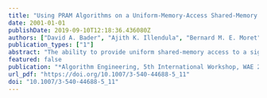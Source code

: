 ```yaml
---
title: "Using PRAM Algorithms on a Uniform-Memory-Access Shared-Memory Architecture"
date: 2001-01-01
publishDate: 2019-09-10T12:18:36.436080Z
authors: ["David A. Bader", "Ajith K. Illendula", "Bernard M. E. Moret", "Nina R. Weisse-Bernstein"]
publication_types: ["1"]
abstract: "The ability to provide uniform shared-memory access to a significant number of processors in a single SMP node brings us much closer to the ideal PRAM parallel computer. In this paper, we develop new techniques for designing a uniform shared-memory algorithm from a PRAM algorithm and present the results of an extensive experimental study demonstrating that the resulting programs scale nearly linearly across a significant range of processors (from 1 to 64) and across the entire range of instance sizes tested. This linear speedup with the number of processors is, to our knowledge, the first ever attained in practice for intricate combinatorial problems. The example we present in detail here is a graph decomposition algorithm that also requires the computation of a spanning tree; this problem is not only of interest in its own right, but is representative of a large class of irregular combinatorial problems that have simple and efficient sequential implementations and fast PRAM algorithms, but have no known efficient parallel implementations. Our results thus offer promise for bridging the gap between the theory and practice of shared-memory parallel algorithms. Supported in part by NSF CAREER 00-93039, NSF ITR 00-81404, NSF DEB 99-10123, and DOE CSRI-14968"
featured: false
publication: "*Algorithm Engineering, 5th International Workshop, WAE 2001 Aarhus, Denmark, August 28-31, 2001, Proceedings*"
url_pdf: "https://doi.org/10.1007/3-540-44688-5_11"
doi: "10.1007/3-540-44688-5_11"
---
```



